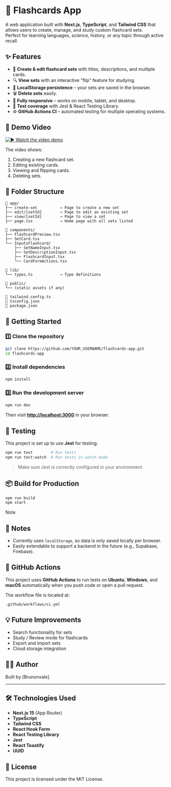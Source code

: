 # 🧠 Flashcards App

A web application built with **Next.js**, **TypeScript**, and **Tailwind CSS** that allows users to create, manage, and study custom flashcard sets.\
Perfect for learning languages, science, history, or any topic through active recall.

## ✨ Features

- 📝 **Create & edit flashcard sets** with titles, descriptions, and multiple cards.
- 🔍 **View sets** with an interactive "flip" feature for studying.
- 💾 **LocalStorage persistence** – your sets are saved in the browser.
- 🗑 **Delete sets** easily.
- 📱 **Fully responsive** – works on mobile, tablet, and desktop.
- 🧪 **Test coverage** with Jest & React Testing Library.
- ⚙ **GitHub Actions CI** – automated testing for multiple operating systems.

## 🎥 Demo Video
[![▶ Watch the video demo](https://markdown-videos.deta.dev/youtube/NarBox1LkYc)](https://youtu.be/AWt6Hsyb5Gk)

The video shows:

1. Creating a new flashcard set.
2. Editing existing cards.
3. Viewing and flipping cards.
4. Deleting sets.

## 🧱 Folder Structure

```
📁 app/
├── create-set          → Page to create a new set
├── edit/[setId]        → Page to edit an existing set
├── view/[setId]        → Page to view a set
├── page.tsx            → Home page with all sets listed

📁 components/
├── FlashcardPreview.tsx
├── SetCard.tsx
└── InputsFlashcard/
    ├── SetNameInput.tsx
    ├── SetDescriptionInput.tsx
    ├── FlashcardInput.tsx
    └── CardFormActions.tsx

📁 lib/
└── types.ts            → Type definitions

📁 public/
└── (static assets if any)

📄 tailwind.config.ts
📄 tsconfig.json
📄 package.json
```

## 🚀 Getting Started

### 1️⃣ Clone the repository

```bash
git clone https://github.com/YOUR_USERNAME/flashcards-app.git
cd flashcards-app
```

### 2️⃣ Install dependencies

```bash
npm install
```

### 3️⃣ Run the development server

```bash
npm run dev
```

Then visit [**http://localhost:3000**](http://localhost:3000) in your browser.

## 🧪 Testing

This project is set up to use **Jest** for testing:

```bash
npm run test        # Run tests
npm run test:watch  # Run tests in watch mode
```

> Make sure Jest is correctly configured in your environment.

## 📦 Build for Production

```bash
npm run build
npm start
```

> [!NOTE]
> ## 📌 Notes
>
> - Currently uses `localStorage`, so data is only saved locally per browser.
> - Easily extendable to support a backend in the future (e.g., Supabase, Firebase).

## 🔄 GitHub Actions

This project uses **GitHub Actions** to run tests on **Ubuntu**, **Windows**, and **macOS** automatically when you push code or open a pull request.

The workflow file is located at:

```
.github/workflows/ci.yml
```
## 💡 Future Improvements

- Search functionality for sets
- Study / Review mode for flashcards
- Export and import sets
- Cloud storage integration

## 🧑‍💻 Author

Built by [Brunonxale].

---
## 🛠 Technologies Used

- **Next.js 15** (App Router)
- **TypeScript**
- **Tailwind CSS**
- **React Hook Form**
- **React Testing Library**
- **Jest**
- **React Toastify**
- **UUID**

## 📜 License

This project is licensed under the MIT License.

